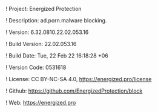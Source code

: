 ! Project: Energized Protection

! Description: ad.porn.malware blocking.

! Version: 6.32.0810.22.02.053.16

! Build Version: 22.02.053.16

! Build Date: Tue, 22 Feb 22 16:18:28 +06

! Version Code: 0531618

! License: CC BY-NC-SA 4.0, https://energized.pro/license

! Github: https://github.com/EnergizedProtection/block

! Web: https://energized.pro
